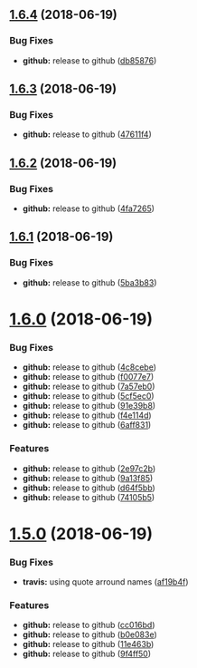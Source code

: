 ## [1.6.4](https://module.kopaxgroup.com/bootstrap-styled/navigation-bar/compare/v1.6.3...v1.6.4) (2018-06-19)


### Bug Fixes

* **github:** release to github ([db85876](https://module.kopaxgroup.com/bootstrap-styled/navigation-bar/commit/db85876))

## [1.6.3](https://module.kopaxgroup.com/bootstrap-styled/navigation-bar/compare/v1.6.2...v1.6.3) (2018-06-19)


### Bug Fixes

* **github:** release to github ([47611f4](https://module.kopaxgroup.com/bootstrap-styled/navigation-bar/commit/47611f4))

## [1.6.2](https://module.kopaxgroup.com/bootstrap-styled/navigation-bar/compare/v1.6.1...v1.6.2) (2018-06-19)


### Bug Fixes

* **github:** release to github ([4fa7265](https://module.kopaxgroup.com/bootstrap-styled/navigation-bar/commit/4fa7265))

## [1.6.1](https://module.kopaxgroup.com/bootstrap-styled/navigation-bar/compare/v1.6.0...v1.6.1) (2018-06-19)


### Bug Fixes

* **github:** release to github ([5ba3b83](https://module.kopaxgroup.com/bootstrap-styled/navigation-bar/commit/5ba3b83))

# [1.6.0](https://module.kopaxgroup.com/bootstrap-styled/navigation-bar/compare/v1.5.0...v1.6.0) (2018-06-19)


### Bug Fixes

* **github:** release to github ([4c8cebe](https://module.kopaxgroup.com/bootstrap-styled/navigation-bar/commit/4c8cebe))
* **github:** release to github ([f0077e7](https://module.kopaxgroup.com/bootstrap-styled/navigation-bar/commit/f0077e7))
* **github:** release to github ([7a57eb0](https://module.kopaxgroup.com/bootstrap-styled/navigation-bar/commit/7a57eb0))
* **github:** release to github ([5cf5ec0](https://module.kopaxgroup.com/bootstrap-styled/navigation-bar/commit/5cf5ec0))
* **github:** release to github ([91e39b8](https://module.kopaxgroup.com/bootstrap-styled/navigation-bar/commit/91e39b8))
* **github:** release to github ([f4e114d](https://module.kopaxgroup.com/bootstrap-styled/navigation-bar/commit/f4e114d))
* **github:** release to github ([6aff831](https://module.kopaxgroup.com/bootstrap-styled/navigation-bar/commit/6aff831))


### Features

* **github:** release to github ([2e97c2b](https://module.kopaxgroup.com/bootstrap-styled/navigation-bar/commit/2e97c2b))
* **github:** release to github ([9a13f85](https://module.kopaxgroup.com/bootstrap-styled/navigation-bar/commit/9a13f85))
* **github:** release to github ([d64f5bb](https://module.kopaxgroup.com/bootstrap-styled/navigation-bar/commit/d64f5bb))
* **github:** release to github ([74105b5](https://module.kopaxgroup.com/bootstrap-styled/navigation-bar/commit/74105b5))

# [1.5.0](https://module.kopaxgroup.com/bootstrap-styled/navigation-bar/compare/v1.4.0...v1.5.0) (2018-06-19)


### Bug Fixes

* **travis:** using quote arround names ([af19b4f](https://module.kopaxgroup.com/bootstrap-styled/navigation-bar/commit/af19b4f))


### Features

* **github:** release to github ([cc016bd](https://module.kopaxgroup.com/bootstrap-styled/navigation-bar/commit/cc016bd))
* **github:** release to github ([b0e083e](https://module.kopaxgroup.com/bootstrap-styled/navigation-bar/commit/b0e083e))
* **github:** release to github ([11e463b](https://module.kopaxgroup.com/bootstrap-styled/navigation-bar/commit/11e463b))
* **github:** release to github ([9f4ff50](https://module.kopaxgroup.com/bootstrap-styled/navigation-bar/commit/9f4ff50))
